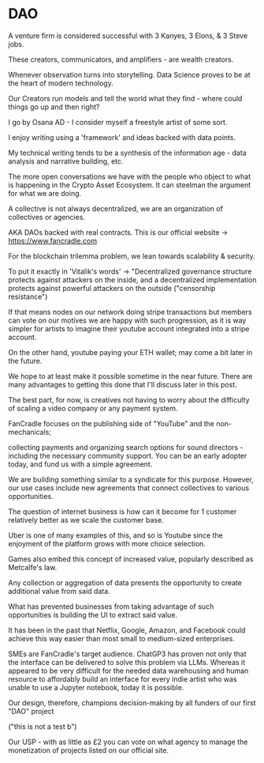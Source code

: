 # DAO

A venture firm is considered successful with 3 Kanyes, 3 Elons, & 3 Steve jobs.

These creators, communicators, and amplifiers - are wealth creators.

Whenever observation turns into storytelling. Data Science proves to be at the heart of modern technology.

Our Creators run models and tell the world what they find - where could things go up and then right?

I go by Osana AD - I consider myself a freestyle artist of some sort. 

I enjoy writing using a 'framework' and ideas backed with data points. 

My technical writing tends to be a synthesis of the information age - data analysis and narrative building, etc.

The more open conversations we have with the people who object to what is happening in the Crypto Asset Ecosystem. It can steelman the argument for what we are doing.

A collective is not always decentralized, we are an organization of collectives or agencies.

AKA DAOs backed with real contracts. This is our official website -> https://www.fancradle.com

For the blockchain trilemma problem, we lean towards scalability & security.

To put it exactly in 'Vitalik's words' -> "Decentralized governance structure protects against attackers on the inside, and a decentralized implementation protects against powerful attackers on the outside ("censorship resistance")

If that means nodes on our network doing stripe transactions but members can vote on our motives we are happy with such progression, as it is way simpler for artists to imagine their youtube account integrated into a stripe account.

On the other hand, youtube paying your ETH wallet; may come a bit later in the future. 

We hope to at least make it possible sometime in the near future. There are many advantages to getting this done that I'll discuss later in this post.

The best part, for now, is creatives not having to worry about the difficulty of scaling a video company or any payment system.

FanCradle focuses on the publishing side of "YouTube" and the non-mechanicals; 

collecting payments and organizing search options for sound directors - including the necessary community support. You can be an early adopter today, and fund us with a simple agreement.

We are building something similar to a syndicate for this purpose. However, our use cases include new agreements that connect collectives to various opportunities. 

The question of internet business is how can it become for 1 customer relatively better as we scale the customer base.

Uber is one of many examples of this, and so is Youtube since the enjoyment of the platform grows with more choice selection. 

Games also embed this concept of increased value, popularly described as Metcalfe's law.

Any collection or aggregation of data presents the opportunity to create additional value from said data.

What has prevented businesses from taking advantage of such opportunities is building the UI to extract said value. 

It has been in the past that Netflix, Google, Amazon, and Facebook could achieve this way easier than most small to medium-sized enterprises.

SMEs are FanCradle's target audience. ChatGP3 has proven not only that the interface can be delivered to solve this problem via LLMs. Whereas it appeared to be very difficult for the needed data warehousing and human resource to affordably build an interface for every indie artist who was unable to use a Jupyter notebook, today it is possible. 

Our design, therefore, champions decision-making by all funders of our first "DAO" project 

("this is not a test b")

Our USP - with as little as £2 you can vote on what agency to manage the monetization of projects listed on our official site.
